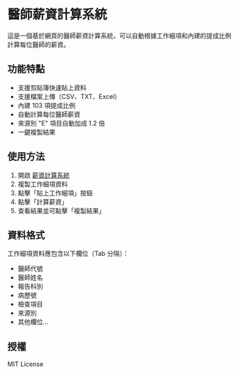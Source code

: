 # 醫師薪資計算系統

這是一個基於網頁的醫師薪資計算系統，可以自動根據工作細項和內建的提成比例計算每位醫師的薪資。

## 功能特點

- 支援剪貼簿快速貼上資料
- 支援檔案上傳（CSV、TXT、Excel）
- 內建 103 項提成比例
- 自動計算每位醫師薪資
- 來源別 "E" 項目自動加成 1.2 倍
- 一鍵複製結果

## 使用方法

1. 開啟 [薪資計算系統](https://cli1976.github.io/)
2. 複製工作細項資料
3. 點擊「貼上工作細項」按鈕
4. 點擊「計算薪資」
5. 查看結果並可點擊「複製結果」

## 資料格式

工作細項資料應包含以下欄位（Tab 分隔）：
- 醫師代號
- 醫師姓名
- 報告科別
- 病歷號
- 檢查項目
- 來源別
- 其他欄位...

## 授權

MIT License

